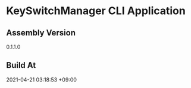 KeySwitchManager CLI Application
==============================

## Assembly Version

0.1.1.0

## Build At

2021-04-21 03:18:53 +09:00
